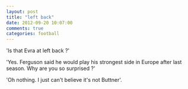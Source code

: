 ```yaml
---
layout: post
title: "left back"
date: 2012-09-20 10:07:00
comments: true
categories: football
---
```

'Is that Evra at left back ?'

'Yes. Ferguson said he would play his strongest side in Europe after
last season. Why are you so surprised ?'

'Oh nothing. I just can't believe it's not Buttner'.
